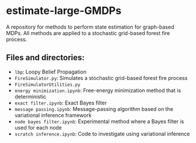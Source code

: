 # estimate-large-GMDPs

A repository for methods to perform state estimation for graph-based MDPs. All methods are applied to a stochastic grid-based forest fire process. 

## Files and directories:
- `lbp`: Loopy Belief Propagation
- `FireSimulator.py`: Simulates a stochastic grid-based forest fire process
- `FireSimulatorUtilities.py`
- `energy minimization.ipynb`: Free-energy minimization method that is deterministic 
- `exact filter.ipynb`: Exact Bayes filter 
- `message passing.ipynb`: Message-passing algorithm based on the variational inference framework 
- `node bayes filter.ipynb`: Experimental method where a Bayes filter is used for each node
- `scratch inference.ipynb`: Code to investigate using variational inference
